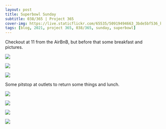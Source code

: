 ```yaml
---
layout: post
title: Superbowl Sunday
subtitle: 038/365 | Project 365
cover-img: https://live.staticflickr.com/65535/50919494663_3bde5bf536_k.jpg
tags: [blog, 2021, project 365, 038/365, sunday, superbowl]
---
```

Checkout at 11 from the AirBnB, but before that some breakfast and pictures.
<p class="post-img-wrap">
  <img src="https://live.staticflickr.com/65535/50919357751_7f6f131190_k.jpg">
</p>
<p class="post-img-wrap">
  <img src="https://live.staticflickr.com/65535/50919493908_02dde8eca5_h.jpg">
</p>
<p class="post-img-wrap">
  <img src="https://live.staticflickr.com/65535/50919525653_dfc43b7039_h.jpg">
</p>
Some pitstop at outlets to return some things and lunch.
<p class="post-img-wrap">
  <img src="https://live.staticflickr.com/65535/50919526228_6f9a067f16_h.jpg">
</p>
<p class="post-img-wrap">
  <img src="https://live.staticflickr.com/65535/50920393622_e1b7bba341_h.jpg">
</p>
<p class="post-img-wrap">
  <img src="https://live.staticflickr.com/65535/50920263701_35ed52f81a_h.jpg">
</p>
<p class="post-img-wrap">
  <img src="https://live.staticflickr.com/65535/50920394387_3357df1a1a_h.jpg">
</p>

